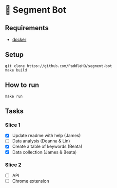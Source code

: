 # 🤖 Segment Bot

## Requirements
- [docker](https://docs.docker.com/install/overview/)

## Setup
    git clone https://github.com/PaddleHQ/segment-bot
    make build

## How to run
    make run

## Tasks
### Slice 1
- [X] Update readme with help (James)
- [ ] Data analysis (Deanna & Lin)
- [x] Create a table of keywords (Beata)
- [x] Data collection (James & Beata)

### Slice 2
- [ ] API
- [ ] Chrome extension 
